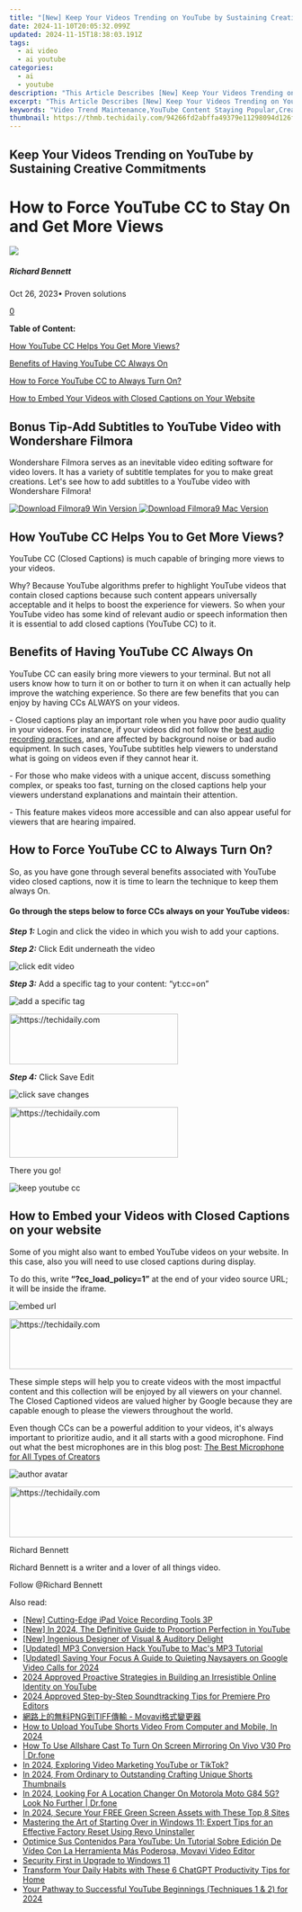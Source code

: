 ```yaml
---
title: "[New] Keep Your Videos Trending on YouTube by Sustaining Creative Commitments for 2024"
date: 2024-11-10T20:05:32.099Z
updated: 2024-11-15T18:38:03.191Z
tags:
  - ai video
  - ai youtube
categories:
  - ai
  - youtube
description: "This Article Describes [New] Keep Your Videos Trending on YouTube by Sustaining Creative Commitments for 2024"
excerpt: "This Article Describes [New] Keep Your Videos Trending on YouTube by Sustaining Creative Commitments for 2024"
keywords: "Video Trend Maintenance,YouTube Content Staying Popular,Creative Video Upkeep,Online Video Engagement,Sustained Video Impact,Creativity in Videos,Trending YouTube Practices"
thumbnail: https://thmb.techidaily.com/94266fd2abffa49379e11298094d126f869b761cee72b14ccd455aec2a0df5c4.jpg
---
```


## Keep Your Videos Trending on YouTube by Sustaining Creative Commitments

# How to Force YouTube CC to Stay On and Get More Views

![](https://images.wondershare.com/filmora/article-images/richard-bennett.jpg)

##### Richard Bennett

 Oct 26, 2023• Proven solutions

[0](#commentsBoxSeoTemplate)

**Table of Content:**

[How YouTube CC Helps You Get More Views?](#p1)

[Benefits of Having YouTube CC Always On](#p2)

[How to Force YouTube CC to Always Turn On?](#p3)

[How to Embed Your Videos with Closed Captions on Your Website](#p4)

## Bonus Tip-Add Subtitles to YouTube Video with Wondershare Filmora

Wondershare Filmora serves as an inevitable video editing software for video lovers. It has a variety of subtitle templates for you to make great creations. Let's see how to add subtitles to a YouTube video with Wondershare Filmora!

[![Download Filmora9 Win Version](https://images.wondershare.com/filmora/guide/download-btn-win.jpg) ](https://tools.techidaily.com/wondershare/filmora/download/) [![Download Filmora9 Mac Version](https://images.wondershare.com/filmora/guide/download-btn-mac.jpg) ](https://tools.techidaily.com/wondershare/filmora/download/)

## **How YouTube CC Helps You to Get More Views?**

YouTube CC (Closed Captions) is much capable of bringing more views to your videos.

Why? Because YouTube algorithms prefer to highlight YouTube videos that contain closed captions because such content appears universally acceptable and it helps to boost the experience for viewers. So when your YouTube video has some kind of relevant audio or speech information then it is essential to add closed captions (YouTube CC) to it.

## **Benefits of Having YouTube CC Always On**

YouTube CC can easily bring more viewers to your terminal. But not all users know how to turn it on or bother to turn it on when it can actually help improve the watching experience. So there are few benefits that you can enjoy by having CCs ALWAYS on your videos.

\- Closed captions play an important role when you have poor audio quality in your videos. For instance, if your videos did not follow the [best audio recording practices](https://tools.techidaily.com/wondershare/filmora/download/), and are affected by background noise or bad audio equipment. In such cases, YouTube subtitles help viewers to understand what is going on videos even if they cannot hear it.

\- For those who make videos with a unique accent, discuss something complex, or speaks too fast, turning on the closed captions help your viewers understand explanations and maintain their attention.

\- This feature makes videos more accessible and can also appear useful for viewers that are hearing impaired.

## **How to Force YouTube CC to Always Turn On?**

So, as you have gone through several benefits associated with YouTube video closed captions, now it is time to learn the technique to keep them always On.

#### **Go through the steps below to force CCs always on your YouTube videos:**

**_Step 1:_** Login and click the video in which you wish to add your captions.

**_Step 2:_** Click Edit underneath the video

![click edit video ](https://images.wondershare.com/filmora/article-images/click-edit-video1.png)

**_Step 3:_** Add a specific tag to your content: “yt:cc=on”

![add a specific tag](https://images.wondershare.com/filmora/article-images/add-specific-tag2.png)

<!-- affiliate ads begin -->
<a href="https://aligracehair.sjv.io/c/5597632/1918714/19272" target="_top" id="1918714">
  <img src="//a.impactradius-go.com/display-ad/19272-1918714" border="0" alt="https://techidaily.com" width="300" height="90"/>
</a>
<img height="0" width="0" src="https://aligracehair.sjv.io/i/5597632/1918714/19272" style="position:absolute;visibility:hidden;" border="0" />
<!-- affiliate ads end -->

**_Step 4:_** Click Save Edit

![click save changes](https://images.wondershare.com/filmora/article-images/click-save-change3.png)

<!-- affiliate ads begin -->
<a href="https://aligracehair.sjv.io/c/5597632/1896541/19272" target="_top" id="1896541">
  <img src="//a.impactradius-go.com/display-ad/19272-1896541" border="0" alt="https://techidaily.com" width="300" height="90"/>
</a>
<img height="0" width="0" src="https://aligracehair.sjv.io/i/5597632/1896541/19272" style="position:absolute;visibility:hidden;" border="0" />
<!-- affiliate ads end -->

 There you go!

![keep youtube cc](https://images.wondershare.com/filmora/article-images/keep-youtube-cc4.png)

## **How to Embed your Videos with Closed Captions on your website**

Some of you might also want to embed YouTube videos on your website. In this case, also you will need to use closed captions during display.

To do this, write **“?cc\_load\_policy=1”** at the end of your video source URL; it will be inside the iframe.

![embed url](https://images.wondershare.com/filmora/article-images/embed-url.png)

<!-- affiliate ads begin -->
<a href="https://aligracehair.sjv.io/c/5597632/1885947/19272" target="_top" id="1885947">
  <img src="//a.impactradius-go.com/display-ad/19272-1885947" border="0" alt="https://techidaily.com" width="728" height="90"/>
</a>
<img height="0" width="0" src="https://aligracehair.sjv.io/i/5597632/1885947/19272" style="position:absolute;visibility:hidden;" border="0" />
<!-- affiliate ads end -->

These simple steps will help you to create videos with the most impactful content and this collection will be enjoyed by all viewers on your channel. The Closed Captioned videos are valued higher by Google because they are capable enough to please the viewers throughout the world.

 Even though CCs can be a powerful addition to your videos, it's always important to prioritize audio, and it all starts with a good microphone. Find out what the best microphones are in this blog post: [The Best Microphone for All Types of Creators](https://tools.techidaily.com/wondershare/filmora/download/)

![author avatar](https://images.wondershare.com/filmora/article-images/richard-bennett.jpg)

<!-- affiliate ads begin -->
<a href="https://laganoo.pxf.io/c/5597632/1484939/16446" target="_top" id="1484939">
  <img src="//a.impactradius-go.com/display-ad/16446-1484939" border="0" alt="https://techidaily.com" width="728" height="90"/>
</a>
<img height="0" width="0" src="https://laganoo.pxf.io/i/5597632/1484939/16446" style="position:absolute;visibility:hidden;" border="0" />
<!-- affiliate ads end -->

Richard Bennett

Richard Bennett is a writer and a lover of all things video.

Follow @Richard Bennett

<ins class="adsbygoogle"
     style="display:block"
     data-ad-format="autorelaxed"
     data-ad-client="ca-pub-7571918770474297"
     data-ad-slot="1223367746"></ins>

<ins class="adsbygoogle"
     style="display:block"
     data-ad-client="ca-pub-7571918770474297"
     data-ad-slot="8358498916"
     data-ad-format="auto"
     data-full-width-responsive="true"></ins>

<span class="atpl-alsoreadstyle">Also read:</span>
<div><ul>
<li><a href="https://video-screen-grab.techidaily.com/new-cutting-edge-ipad-voice-recording-tools-3p/"><u>[New] Cutting-Edge iPad Voice Recording Tools 3P</u></a></li>
<li><a href="https://youtube-webster.techidaily.com/n-2024-the-definitive-guide-to-proportion-perfection-in-youtube/"><u>[New] In 2024, The Definitive Guide to Proportion Perfection in YouTube</u></a></li>
<li><a href="https://youtube-webster.techidaily.com/ngenious-designer-of-visual-and-auditory-delight/"><u>[New] Ingenious Designer of Visual & Auditory Delight</u></a></li>
<li><a href="https://youtube-webster.techidaily.com/ed-mp3-conversion-hack-youtube-to-macs-mp3-tutorial/"><u>[Updated] MP3 Conversion Hack YouTube to Mac's MP3 Tutorial</u></a></li>
<li><a href="https://screen-video-capture.techidaily.com/updated-saving-your-focus-a-guide-to-quieting-naysayers-on-google-video-calls-for-2024/"><u>[Updated] Saving Your Focus A Guide to Quieting Naysayers on Google Video Calls for 2024</u></a></li>
<li><a href="https://youtube-webster.techidaily.com/approved-proactive-strategies-in-building-an-irresistible-online-identity-on-youtube/"><u>2024 Approved Proactive Strategies in Building an Irresistible Online Identity on YouTube</u></a></li>
<li><a href="https://extra-support.techidaily.com/2024-approved-step-by-step-soundtracking-tips-for-premiere-pro-editors/"><u>2024 Approved Step-by-Step Soundtracking Tips for Premiere Pro Editors</u></a></li>
<li><a href="https://technical-tips.techidaily.com/pngtiff-movavi/"><u>網路上的無料PNG到TIFF傳輸 - Movavi格式變更器</u></a></li>
<li><a href="https://youtube-webster.techidaily.com/o-upload-youtube-shorts-video-from-computer-and-mobile-in-2024/"><u>How to Upload YouTube Shorts Video From Computer and Mobile, In 2024</u></a></li>
<li><a href="https://screen-mirror.techidaily.com/how-to-use-allshare-cast-to-turn-on-screen-mirroring-on-vivo-v30-pro-drfone-by-drfone-android/"><u>How To Use Allshare Cast To Turn On Screen Mirroring On Vivo V30 Pro | Dr.fone</u></a></li>
<li><a href="https://youtube-webster.techidaily.com/24-exploring-video-marketing-youtube-or-tiktok/"><u>In 2024, Exploring Video Marketing YouTube or TikTok?</u></a></li>
<li><a href="https://youtube-webster.techidaily.com/24-from-ordinary-to-outstanding-crafting-unique-shorts-thumbnails/"><u>In 2024, From Ordinary to Outstanding Crafting Unique Shorts Thumbnails</u></a></li>
<li><a href="https://phone-solutions.techidaily.com/in-2024-looking-for-a-location-changer-on-motorola-moto-g84-5g-look-no-further-drfone-by-drfone-virtual-android/"><u>In 2024, Looking For A Location Changer On Motorola Moto G84 5G? Look No Further | Dr.fone</u></a></li>
<li><a href="https://youtube-webster.techidaily.com/24-secure-your-free-green-screen-assets-with-these-top-8-sites/"><u>In 2024, Secure Your FREE Green Screen Assets with These Top 8 Sites</u></a></li>
<li><a href="https://win-forum.techidaily.com/mastering-the-art-of-starting-over-in-windows-11-expert-tips-for-an-effective-factory-reset-using-revo-uninstaller/"><u>Mastering the Art of Starting Over in Windows 11: Expert Tips for an Effective Factory Reset Using Revo Uninstaller</u></a></li>
<li><a href="https://win11-tips.techidaily.com/optimice-sus-contenidos-para-youtube-un-tutorial-sobre-edicion-de-video-con-la-herramienta-mas-poderosa-movavi-video-editor/"><u>Optimice Sus Contenidos Para YouTube: Un Tutorial Sobre Edición De Vídeo Con La Herramienta Más Poderosa, Movavi Video Editor</u></a></li>
<li><a href="https://win11-tips.techidaily.com/security-first-in-upgrade-to-windows-11/"><u>Security First in Upgrade to Windows 11</u></a></li>
<li><a href="https://tech-haven.techidaily.com/transform-your-daily-habits-with-these-6-chatgpt-productivity-tips-for-home/"><u>Transform Your Daily Habits with These 6 ChatGPT Productivity Tips for Home</u></a></li>
<li><a href="https://youtube-webster.techidaily.com/pathway-to-successful-youtube-beginnings-techniques-1-and-2-for-2024/"><u>Your Pathway to Successful YouTube Beginnings (Techniques 1 & 2) for 2024</u></a></li>
</ul></div>

